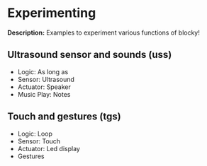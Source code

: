 # Experimenting 
**Description:** 
Examples to experiment various functions of blocky!

## Ultrasound sensor and sounds (uss)
* Logic: As long as  
* Sensor: Ultrasound  
* Actuator: Speaker  
* Music Play: Notes  

## Touch and gestures (tgs)
* Logic: Loop
* Sensor: Touch
* Actuator: Led display
* Gestures 
